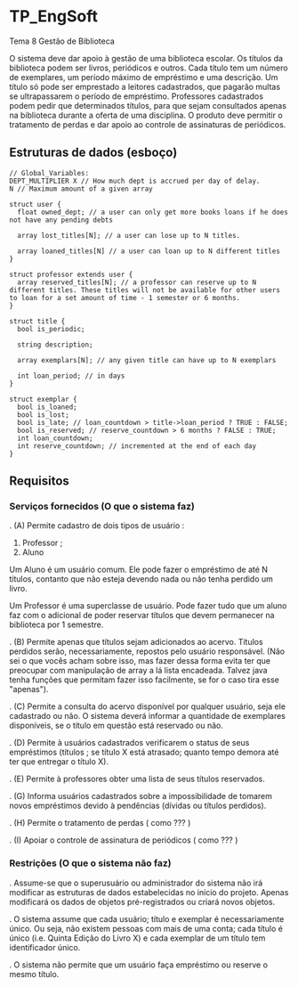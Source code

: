 # TP_EngSoft

Tema 8 Gestão de Biblioteca

O sistema deve dar apoio à gestão de uma biblioteca escolar. Os títulos da biblioteca podem ser livros,
periódicos e outros. Cada título tem um número de exemplares, um período máximo de empréstimo e
uma descrição. Um título só pode ser emprestado a leitores cadastrados, que pagarão multas se
ultrapassarem o período de empréstimo. Professores cadastrados podem pedir que determinados
títulos, para que sejam consultados apenas na biblioteca durante a oferta de uma disciplina. O produto
deve permitir o tratamento de perdas e dar apoio ao controle de assinaturas de periódicos.

## Estruturas de dados (esboço)

    // Global_Variables:
    DEPT_MULTIPLIER X // How much dept is accrued per day of delay.
    N // Maximum amount of a given array

    struct user {
      float owned_dept; // a user can only get more books loans if he does not have any pending debts

      array lost_titles[N]; // a user can lose up to N titles.

      array loaned_titles[N] // a user can loan up to N different titles
    }

    struct professor extends user {
      array reserved_titles[N]; // a professor can reserve up to N different titles. These titles will not be available for other users to loan for a set amount of time - 1 semester or 6 months.
    }

    struct title {
      bool is_periodic;

      string description;

      array exemplars[N]; // any given title can have up to N exemplars

      int loan_period; // in days
    }

    struct exemplar {
      bool is_loaned;
      bool is_lost;
      bool is_late; // loan_countdown > title->loan_period ? TRUE : FALSE;
      bool is_reserved; // reserve_countdown > 6 months ? FALSE : TRUE;
      int loan_countdown;
      int reserve_countdown; // incremented at the end of each day
    }

## Requisitos

### Serviços fornecidos (O que o sistema faz)

. (A) Permite cadastro de dois tipos de usuário :
  1. Professor ;
  2. Aluno

Um Aluno é um usuário comum. Ele pode fazer o empréstimo de até N títulos, contanto que não esteja devendo nada ou não tenha perdido um livro.

Um Professor é uma superclasse de usuário. Pode fazer tudo que um aluno faz com o adicional de poder reservar títulos que devem permanecer na biblioteca por 1 semestre.

. (B) Permite apenas que títulos sejam adicionados ao acervo. Títulos perdidos serão, necessariamente, repostos pelo usuário responsável. (Não sei o que vocês acham sobre isso, mas fazer dessa forma evita ter que preocupar com manipulação de array a lá lista encadeada. Talvez java tenha funções que permitam fazer isso facilmente, se for o caso tira esse "apenas").

. (C) Permite a consulta do acervo disponível por qualquer usuário, seja ele cadastrado ou não. O sistema deverá informar a quantidade de exemplares disponíveis, se o título em questão está reservado ou não.

. (D) Permite à usuários cadastrados verificarem o status de seus empréstimos (títulos ; se título X está atrasado; quanto tempo demora até ter que entregar o título X).

. (E) Permite à professores obter uma lista de seus títulos reservados.

. (G) Informa usuários cadastrados sobre a impossibilidade de tomarem novos empréstimos devido à pendências (dívidas ou títulos perdidos).

. (H) Permite o tratamento de perdas ( como ??? )

. (I) Apoiar o controle de assinatura de periódicos ( como ??? )

### Restrições (O que o sistema não faz)

. Assume-se que o superusuário ou administrador do sistema não irá modificar as estruturas de dados estabelecidas no início do projeto. Apenas modificará os dados de objetos pré-registrados ou criará novos objetos.

. O sistema assume que cada usuário; título e exemplar é necessariamente único. Ou seja, não existem pessoas com mais de uma conta; cada título é único (i.e. Quinta Edição do Livro X) e cada exemplar de um título tem identificador único.

. O sistema não permite que um usuário faça empréstimo ou reserve o mesmo título.
